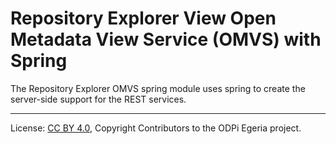 <!-- SPDX-License-Identifier: CC-BY-4.0 -->
<!-- Copyright Contributors to the ODPi Egeria project.  -->

# Repository Explorer View Open Metadata View Service (OMVS) with Spring

The Repository Explorer OMVS spring module uses spring to create the server-side support for the REST services.


----
License: [CC BY 4.0](https://creativecommons.org/licenses/by/4.0/),
Copyright Contributors to the ODPi Egeria project.
